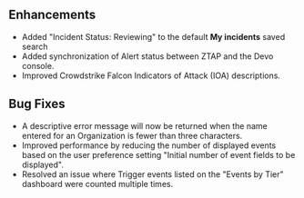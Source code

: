 ## Enhancements
- Added "Incident Status: Reviewing" to the default **My incidents** saved search
- Added synchronization of Alert status between ZTAP and the Devo console.
- Improved Crowdstrike Falcon Indicators of Attack (IOA) descriptions.

## Bug Fixes
- A descriptive error message will now be returned when the name entered for an Organization is fewer than three characters.
- Improved performance by reducing the number of displayed events based on the user preference setting "Initial number of event fields to be displayed".
- Resolved an issue where Trigger events listed on the "Events by Tier" dashboard were counted multiple times.

